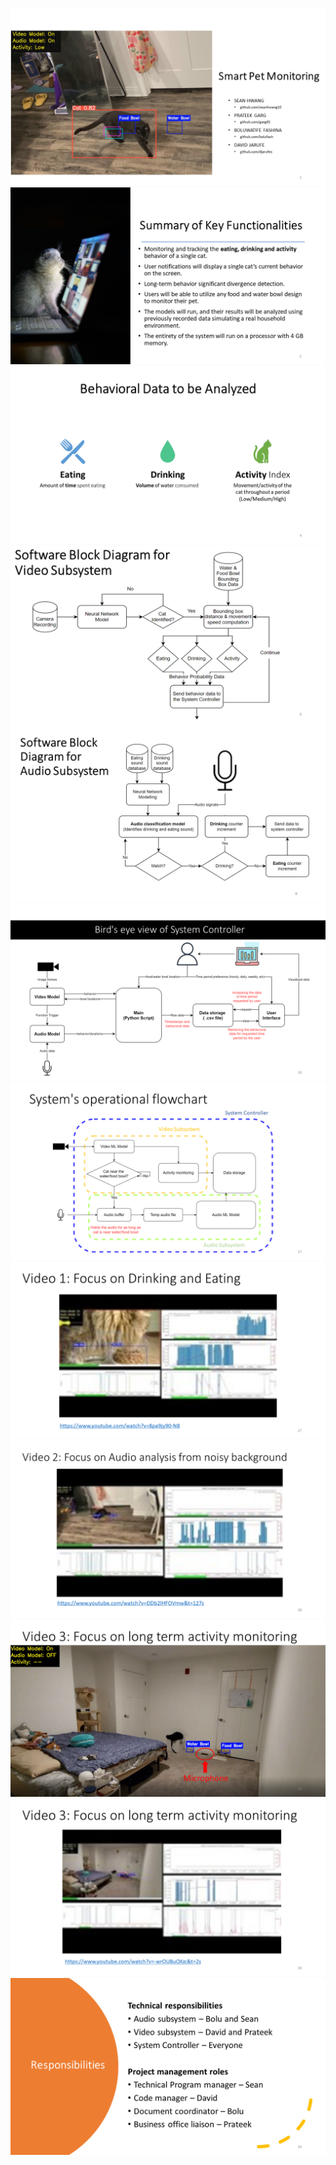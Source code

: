 ![](https://github.com/djarufes/smartPetMonitor/blob/main/figures/spm.png)
![](https://github.com/djarufes/smartPetMonitor/blob/main/figures/Slide2.PNG)
![](https://github.com/djarufes/smartPetMonitor/blob/main/figures/Slide4.PNG)
![](https://github.com/djarufes/smartPetMonitor/blob/main/figures/Slide6.PNG)
![](https://github.com/djarufes/smartPetMonitor/blob/main/figures/Slide8.PNG)
![](https://github.com/djarufes/smartPetMonitor/blob/main/figures/Slide16.PNG)
![](https://github.com/djarufes/smartPetMonitor/blob/main/figures/Slide17.PNG)
![](https://github.com/djarufes/smartPetMonitor/blob/main/figures/Slide27.PNG)
![](https://github.com/djarufes/smartPetMonitor/blob/main/figures/Slide28.PNG)
![](https://github.com/djarufes/smartPetMonitor/blob/main/figures/Slide29.PNG)
![](https://github.com/djarufes/smartPetMonitor/blob/main/figures/Slide30.PNG)
![](https://github.com/djarufes/smartPetMonitor/blob/main/figures/Slide34.PNG)

